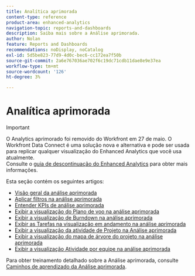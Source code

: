 ```yaml
---
title: Analítica aprimorada
content-type: reference
product-area: enhanced-analytics
navigation-topic: reports-and-dashboards
description: Saiba mais sobre a Análise aprimorada.
author: Nolan
feature: Reports and Dashboards
recommendations: noDisplay, noCatalog
exl-id: 5d5be823-77d9-4d0c-bec6-cc172ea7f50b
source-git-commit: 2a6e767036ae702f6c19dc71cdb11dae8e9e37ea
workflow-type: tm+mt
source-wordcount: '126'
ht-degree: 3%

---
```


# Analítica aprimorada

>[!IMPORTANT]
>
>O Analytics aprimorado foi removido do Workfront em 27 de maio. O Workfront Data Connect é uma solução nova e alternativa e pode ser usada para replicar qualquer visualização do Enhanced Analytics que você usa atualmente. <br>Consulte o [guia de descontinuação do Enhanced Analytics](/help/quicksilver/product-announcements/announcements/enhanced-analytics-deprecation.md) para obter mais informações.


Esta seção contém os seguintes artigos:

* [Visão geral da análise aprimorada](../enhanced-analytics/enhanced-analytics-overview.md)
* [Aplicar filtros na análise aprimorada](../enhanced-analytics/use-enhanced-analytics-filters.md)
* [Entender KPIs de análise aprimorada](../enhanced-analytics/understand-enhanced-analytics-kpis.md)
* [Exibir a visualização do Plano de voo na análise aprimorada](../enhanced-analytics/flight-plan-overview.md)
* [Exibir a visualização de Burndown na análise aprimorada](../enhanced-analytics/burndown-overview.md)
* [Exibir as Tarefas na visualização em andamento na análise aprimorada](../enhanced-analytics/tasks-in-flight-overview.md)
* [Exibir a visualização da atividade de Projeto na Análise aprimorada](../enhanced-analytics/project-activity-overview.md)
* [Exibir a visualização do mapa de árvore do projeto na análise aprimorada](../enhanced-analytics/project-treemap-overview.md)
* [Exibir a visualização Atividade por equipe na análise aprimorada](../enhanced-analytics/activity-by-team-overview.md)
<!--
* [View the Resource capacity visualization in Enhanced analytics](../enhanced-analytics/resource-capacity-overview.md) 
* [View the Team capacity visualization in Enhanced analytics](../enhanced-analytics/team-capacity-overview.md) 
* [View Enhanced analytics visualizations by duration](../enhanced-analytics/view-enhanced-analytics-charts-duration.md)-->

<!--
  <li data-mc-conditions="QuicksilverOrClassic.Draft mode"><a href="../enhanced-analytics/trend-views-overview.md" class="MCXref xref" xrefformat="{para}">Trend views overview</a> </li>
  -->

Para obter treinamento detalhado sobre a Análise aprimorada, consulte [Caminhos de aprendizado da Análise aprimorada](https://experienceleague.adobe.com/pt-br/docs/workfront-learn/tutorials-workfront/home).
